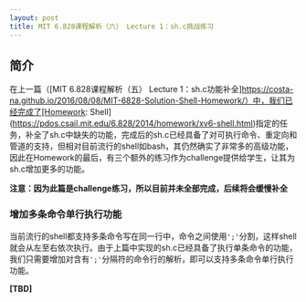 ```yaml
---
layout: post
title: MIT 6.828课程解析（六） Lecture 1：sh.c挑战练习
---
```


## 简介
在上一篇（[MIT 6.828课程解析（五） Lecture 1：sh.c功能补全]https://costa-na.github.io/2016/08/08/MIT-6828-Solution-Shell-Homework/）中，我们已经完成了[Homework: Shell](https://pdos.csail.mit.edu/6.828/2014/homework/xv6-shell.html)指定的任务，补全了sh.c中缺失的功能，完成后的sh.c已经具备了对可执行命令、重定向和管道的支持，但相对目前流行的shell如bash，其仍然确实了非常多的高级功能，因此在Homework的最后，有三个额外的练习作为challenge提供给学生，让其为sh.c增加更多的功能。

**注意：因为此篇是challenge练习，所以目前并未全部完成，后续将会缓慢补全**

### 增加多条命令单行执行功能
当前流行的shell都支持多条命令写在同一行中，命令之间使用`';'`分割，这样shell就会从左至右依次执行。由于上篇中实现的sh.c已经具备了执行单条命令的功能，我们只需要增加对含有`';'`分隔符的命令行的解析，即可以支持多条命令单行执行功能。

**[TBD]**
